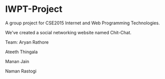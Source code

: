 # IWPT-Project

A group project for CSE2015 Internet and Web Programming Technologies.

We've created a social networking website named Chit-Chat.

Team:
Aryan Rathore

Ateeth Thingala

Manan Jain

Naman Rastogi
